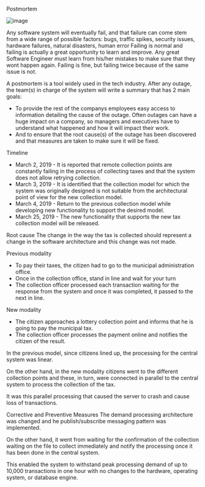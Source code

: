 Postmortem




![image](https://user-images.githubusercontent.com/105058306/215735407-5a6eebd8-c4ef-4ff3-b5d0-217f03da4a8d.png)





Any software system will eventually fail, and that failure can come stem from a wide range of possible factors: bugs, traffic spikes, security issues, hardware failures, natural disasters, human error Failing is normal and failing is actually a great opportunity to learn and improve. Any great Software Engineer must learn from his/her mistakes to make sure that they wont happen again. Failing is fine, but failing twice because of the same issue is not.

A postmortem is a tool widely used in the tech industry. After any outage, the team(s) in charge of the system will write a summary that has 2 main goals:

* To provide the rest of the companys employees easy access to information detailing the cause of the outage. Often outages can have a huge impact on a company, so managers and executives have to understand what happened and how it will impact their work.
* And to ensure that the root cause(s) of the outage has been discovered and that measures are taken to make sure it will be fixed.

Timeline
* March 2, 2019 - It is reported that remote collection points are constantly failing in the process of collecting taxes and that the system does not allow retrying collection.
* March 3, 2019 - It is identified that the collection model for which the system was originally designed is not suitable from the architectural point of view for the new collection model.
* March 4, 2019 - Return to the previous collection model while developing new functionality to support the desired model.
* March 25, 2019 - The new functionality that supports the new tax collection model will be released.

Root cause
The change in the way the tax is collected should represent a change in the software architecture and this change was not made.

Previous modality

* To pay their taxes, the citizen had to go to the municipal administration office.
* Once in the collection office, stand in line and wait for your turn
* The collection officer processed each transaction waiting for the response from the system and once it was completed, it passed to the next in line.

New modality

* The citizen approaches a lottery collection point and informs that he is going to pay the municipal tax.
* The collection officer processes the payment online and notifies the citizen of the result.

In the previous model, since citizens lined up, the processing for the central system was linear.

On the other hand, in the new modality citizens went to the different collection points and these, in turn, were connected in parallel to the central system to process the collection of the tax.

It was this parallel processing that caused the server to crash and cause loss of transactions.

Corrective and Preventive Measures
The demand processing architecture was changed and he publish/subscribe messaging pattern was implemented.

On the other hand, it went from waiting for the confirmation of the collection waiting on the file to collect immediately and notify the processing once it has been done in the central system.

This enabled the system to withstand peak processing demand of up to 10,000 transactions in one hour with no changes to the hardware, operating system, or database engine.
